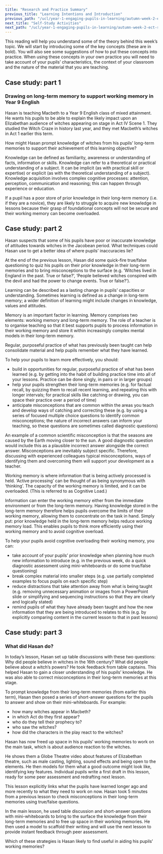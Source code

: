 ```yaml
---
title: "Research and Practice Summary"
previous_title: "Learning Intentions and Introduction"
previous_path: "/ucl/year-1-engaging-pupils-in-learning/autumn-week-2-ect-learning-intentions-and-introduction"
next_title: "Self-Study Activities"
next_path: "/ucl/year-1-engaging-pupils-in-learning/autumn-week-2-ect-self-study-activities"
---
```


This reading will help you understand some of the theory behind this week’s topic. We will start by introducing some of the key concepts (these are in bold). You will also see some suggestions of how to put these concepts into practice. When using these concepts in your own practice you will need to take account of your pupils’ characteristics, the context of your classroom and the nature of the material that you are teaching.

## Case study: part 1

### Drawing on long-term memory to support working memory in Year 9 English

Hasan is teaching Macbeth to a Year 9 English class of mixed attainment. He wants
his pupils to be able to explain the likely impact upon an Elizabethan audience of
witches appearing on stage in Act IV Scene 1. They studied the Witch Craze in history
last year, and they met Macbeth’s witches in Act 1 earlier this term.

How might Hasan prompt knowledge of witches from his pupils’ long-term
memories to support their achievement of this learning objective?

Knowledge can be defined as familiarity, awareness or understanding of facts, information or skills. Knowledge can refer to a theoretical or practical understanding of a subject. It can be implicit (as with practical skill or expertise) or explicit (as with the theoretical understanding of a subject). Knowledge acquisition involves complex cognitive processes: attention, perception, communication and reasoning; this can happen through experience or education.

If a pupil has a poor store of prior knowledge in their long-term memory (i.e. if they are a novice), they are likely to struggle to acquire new knowledge in lessons because their grasp of foundational concepts will not be secure and their working memory can become overloaded.

## Case study: part 2

Hasan suspects that some of his pupils have poor or inaccurate knowledge of attitudes towards witches in the Jacobean period. What techniques could Hasan use to get a better idea of where pupils’ inaccuracies lie?

At the end of the previous lesson, Hasan did some quick-fire true/false questioning to quiz his pupils on their prior knowledge in their long-term memories and to bring misconceptions to the surface (e.g. ‘Witches lived in England in the past. True or false?’, ‘People believed witches conspired with the devil and had the power to change events. True or false?’).

Learning can be described as a lasting change in pupils’ capacities or understanding. Sometimes learning is defined as a change in long-term memory; a wider definition of learning might include changes in knowledge, values and attitudes.

Memory is an important factor in learning. Memory comprises two elements: working memory and long-term memory. The role of a teacher is to organise teaching so that it best supports pupils to process information in their working memory and store it within increasingly complex mental models in their long-term memory.

Regular, purposeful practice of what has previously been taught can help consolidate material and help pupils remember what they have learned.

To help your pupils to learn more effectively, you should:

- build in opportunities for regular, purposeful practice of what has been learned (e.g. by getting into the habit of building practice time into all of your lessons. Practice can be done singly, in pairs or in larger groups)
- help your pupils strengthen their long-term memories (e.g. for factual recall, by quizzing them to recall recent learning, and repeating this with longer intervals; for practical skills like catching or drawing, you can space their practice over a period of time)
- anticipate misconceptions that are common within the areas you teach and develop ways of catching and correcting these (e.g. by using a series of focused multiple choice questions to identify common misconceptions; the nature of incorrect answers can inform your teaching, so these questions are sometimes called diagnostic questions)

An example of a common scientific misconception is that the seasons are caused by the Earth moving closer to the sun. A good diagnostic question would include this as a plausible incorrect answer alongside the correct answer. Misconceptions are inevitably subject specific. Therefore, discussing with experienced colleagues typical misconceptions, ways of identifying them and overcoming them will support your development as a teacher.

Working memory is where information that is being actively processed is held. ‘Active processing’ can be thought of as being synonymous with ‘thinking’. The capacity of the working memory is limited, and it can be overloaded. (This is referred to as Cognitive Load.)

Information can enter the working memory either from the immediate environment or from the long-term memory. Having knowledge stored in the long-term memory therefore helps pupils overcome the limits of their working memory, allowing them to concentrate on the task in hand. Simply put: prior knowledge held in the long-term memory helps reduce working memory load. This enables pupils to think more efficiently using their working memory and to avoid cognitive overload.

To help your pupils avoid cognitive overloading their working memory, you can:

- take account of your pupils’ prior knowledge when planning how much new information to introduce (e.g. in the previous week, do a quick diagnostic assessment using mini-whiteboards or do some true/false questioning)
- break complex material into smaller steps (e.g. use partially completed examples to focus pupils on each specific step)
- reduce distractions that take attention away from what is being taught (e.g. removing unnecessary animation or images from a PowerPoint slide or simplifying and sequencing instructions so that they are clearly and logically stated)
- remind pupils of what they have already been taught and how the new information that they are being introduced to relates to this (e.g. by explicitly comparing content in the current lesson to that in past lessons)

## Case study: part 3

### What did Hasan do?

In today’s lesson, Hasan set up table discussions with these two questions: Why did
people believe in witches in the 16th century? What did people believe about a witch’s
powers? He took feedback from table captains. This helped Hasan to gain a closer
understanding of his pupils’ knowledge. He was also able to correct misconceptions
in their long-term memories at this stage.

To prompt knowledge from their long-term memories (from earlier this term), Hasan then posed a series of short-answer questions for the pupils to answer and show on their mini-whiteboards. For example:

- how many witches appear in Macbeth?
- in which Act do they first appear?
- who do they tell their prophecy to?
- who saw the witches?
- how did the characters in the play react to the witches?

Hasan has now freed up space in his pupils’ working memories to work on the main task, which is about audience reaction to the witches.

He shows them a Globe Theatre video about features of Elizabethan theatre, such as male casting, lighting, sound effects and being open to the elements. He then models for them what a good outcome might look like, identifying key features. Individual pupils write a first draft in this lesson, ready for some peer assessment and redrafting next lesson.

This lesson explicitly links what the pupils have learned longer ago and more recently to what they need to work on now. Hasan took 5 minutes from a previous lesson to check misconceptions in their long-term memories using true/false questions.

In the main lesson, he used table discussion and short-answer questions with mini-whiteboards to bring to the surface the knowledge from their long-term memories and to free up space in their working memories. He then used a model to scaffold their writing and will use the next lesson to provide instant feedback through peer assessment.

Which of these strategies is Hasan likely to find useful in aiding his pupils’
working memories?
